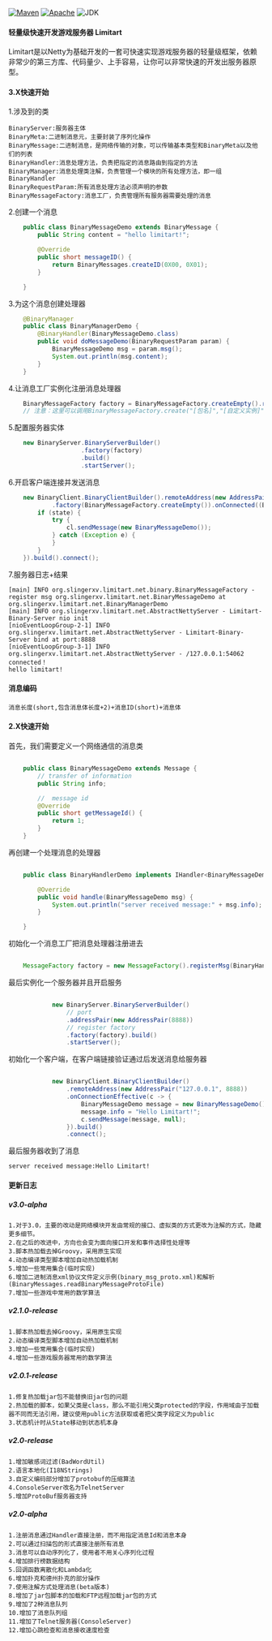 [![Maven](https://img.shields.io/badge/maven-v3.0--alpha-green.svg)](https://mvnrepository.com/artifact/org.slingerxv/limitart)
[![Apache](https://img.shields.io/badge/license-Apache%202-green.svg)](http://www.apache.org/licenses/LICENSE-2.0)
![JDK](https://img.shields.io/badge/jdk-1.8-green.svg)
#### 轻量级快速开发游戏服务器 Limitart
Limitart是以Netty为基础开发的一套可快速实现游戏服务器的轻量级框架，依赖非常少的第三方库、代码量少、上手容易，让你可以非常快速的开发出服务器原型。
#### 3.X快速开始
1.涉及到的类

    BinaryServer:服务器主体
    BinaryMeta:二进制消息元，主要封装了序列化操作
    BinaryMessage:二进制消息，是网络传输的对象，可以传输基本类型和BinaryMeta以及他们的列表
    BinaryHandler:消息处理方法，负责把指定的消息路由到指定的方法
    BinaryManager:消息处理类注解，负责管理一个模块的所有处理方法，即一组BinaryHandler
    BinaryRequestParam:所有消息处理方法必须声明的参数
    BinaryMessageFactory:消息工厂，负责管理所有服务器需要处理的消息

2.创建一个消息
```java
    public class BinaryMessageDemo extends BinaryMessage {
    	public String content = "hello limitart!";

    	@Override
    	public short messageID() {
    		return BinaryMessages.createID(0X00, 0X01);
    	}

    }
````
3.为这个消息创建处理器
```java
    @BinaryManager
    public class BinaryManagerDemo {
    	@BinaryHandler(BinaryMessageDemo.class)
    	public void doMessageDemo(BinaryRequestParam param) {
    		BinaryMessageDemo msg = param.msg();
    		System.out.println(msg.content);
    	}
    }
```
4.让消息工厂实例化注册消息处理器
```java
    BinaryMessageFactory factory = BinaryMessageFactory.createEmpty().registerManager(BinaryManagerDemo.class);
    // 注意：这里可以调用BinaryMessageFactory.create("[包名]","[自定义实例]")的接口来配合脚本加载器(ScriptLoader)来初始化
```
5.配置服务器实体
```java
    new BinaryServer.BinaryServerBuilder()
    				.factory(factory)
    				.build()
    				.startServer();
```
6.开启客户端连接并发送消息
```java
    new BinaryClient.BinaryClientBuilder().remoteAddress(new AddressPair("127.0.0.1", 8888))
            .factory(BinaryMessageFactory.createEmpty()).onConnected((BinaryClient cl, Boolean state) -> {
        if (state) {
            try {
                cl.sendMessage(new BinaryMessageDemo());
            } catch (Exception e) {
            }
        }
    }).build().connect();
```
7.服务器日志+结果

    [main] INFO org.slingerxv.limitart.net.binary.BinaryMessageFactory - register msg org.slingerxv.limitart.net.BinaryMessageDemo at org.slingerxv.limitart.net.BinaryManagerDemo
    [main] INFO org.slingerxv.limitart.net.AbstractNettyServer - Limitart-Binary-Server nio init
    [nioEventLoopGroup-2-1] INFO org.slingerxv.limitart.net.AbstractNettyServer - Limitart-Binary-Server bind at port:8888
    [nioEventLoopGroup-3-1] INFO org.slingerxv.limitart.net.AbstractNettyServer - /127.0.0.1:54062 connected！
    hello limitart!
#### 消息编码

	消息长度(short,包含消息体长度+2)+消息ID(short)+消息体
	
#### 2.X快速开始
首先，我们需要定义一个网络通信的消息类

```java

	public class BinaryMessageDemo extends Message {
		// transfer of information
		public String info;

		//  message id
		@Override
		public short getMessageId() {
			return 1;
		}
	}

```

再创建一个处理消息的处理器

```java

	public class BinaryHandlerDemo implements IHandler<BinaryMessageDemo> {

		@Override
		public void handle(BinaryMessageDemo msg) {
			System.out.println("server received message:" + msg.info);
		}

	}

```

初始化一个消息工厂把消息处理器注册进去

```java

	MessageFactory factory = new MessageFactory().registerMsg(BinaryHandlerDemo.class);

```

最后实例化一个服务器并且开启服务

```java

			new BinaryServer.BinaryServerBuilder()
				// port
				.addressPair(new AddressPair(8888))
				// register factory
				.factory(factory).build()
				.startServer();

```

初始化一个客户端，在客户端链接验证通过后发送消息给服务器

```java

			new BinaryClient.BinaryClientBuilder()
				.remoteAddress(new AddressPair("127.0.0.1", 8888))
				.onConnectionEffective(c -> {
					BinaryMessageDemo message = new BinaryMessageDemo();
					message.info = "Hello Limitart!";
					c.sendMessage(message, null);
				}).build()
				.connect();

```

最后服务器收到了消息

	server received message:Hello Limitart!

#### 更新日志
##### v3.0-alpha
	1.对于3.0，主要的改动是网络模块开发由常规的接口、虚拟类的方式更改为注解的方式，隐藏更多细节。
	2.在之后的改进中，方向也会变为面向接口开发和事件选择性处理等
	3.脚本热加载去掉Groovy，采用原生实现
	4.动态编译类型脚本增加自动热加载机制
	5.增加一些常用集合(临时实现)
	6.增加二进制消息xml协议文件定义示例(binary_msg_proto.xml)和解析(BinaryMessages.readBinaryMessageProtoFile)
	7.增加一些游戏中常用的数学算法
##### v2.1.0-release
	1.脚本热加载去掉Groovy，采用原生实现
	2.动态编译类型脚本增加自动热加载机制
	3.增加一些常用集合(临时实现)
	4.增加一些游戏服务器常用的数学算法
##### v2.0.1-release
	1.修复热加载jar包不能替换旧jar包的问题
	2.热加载的脚本，如果父类是class，那么不能引用父类protected的字段，作用域由于加载器不同而无法引用，建议使用public方法获取或者把父类字段定义为public
	3.状态机计时从State移动到状态机本身
##### v2.0-release
	1.增加敏感词过滤(BadWordUtil)
	2.语言本地化(I18NStrings)
	3.自定义编码部分增加了protobuf的压缩算法
	4.ConsoleServer改名为TelnetServer
	5.增加ProtoBuf服务器支持
##### v2.0-alpha
	1.注册消息通过Handler直接注册，而不用指定消息Id和消息本身
	2.可以通过扫描包的形式直接注册所有消息
	3.消息可以自动序列化了，使用者不用关心序列化过程
	4.增加排行榜数据结构
	5.回调函数离散化和Lambda化
	6.增加扑克和德州扑克的部分操作
	7.使用注解方式处理消息(beta版本)
	8.增加了jar包脚本的加载和FTP远程加载jar包的方式
	9.增加了2种消息队列
	10.增加了消息队列组
	11.增加了Telnet服务器(ConsoleServer)
	12.增加心跳检查和消息接收速度检查
